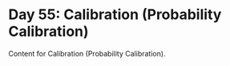 # Day 55: Calibration (Probability Calibration)

Content for Calibration (Probability Calibration).
